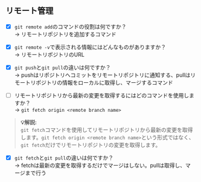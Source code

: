 ## リモート管理
- [x] `git remote add`のコマンドの役割は何ですか？  
→ リモートリポジトリを追加するコマンド

- [x] `git remote -v`で表示される情報にはどんなものがありますか？  
→ リモートリポジトリのURL

- [x] `git push`と`git pull`の違いは何ですか？  
→ pushはリポジトリへコミットをリモートリポジトリに通知する、pullはリモートリポジトリの情報をローカルに取得し、マージするコマンド

- [ ] リモートリポジトリから最新の変更を取得するにはどのコマンドを使用しますか？  
→ `git fetch origin <remote branch name>`
> **💡解説:**  
> `git fetch`コマンドを使用してリモートリポジトリから最新の変更を取得します。`git fetch origin <remote branch name>`という形式ではなく、`git fetch`だけでリモートリポジトリの変更を取得します。

- [x] `git fetch`と`git pull`の違いは何ですか？  
→ fetchは最新の変更を取得するだけでマージはしない。pullは取得し、マージまで行う
